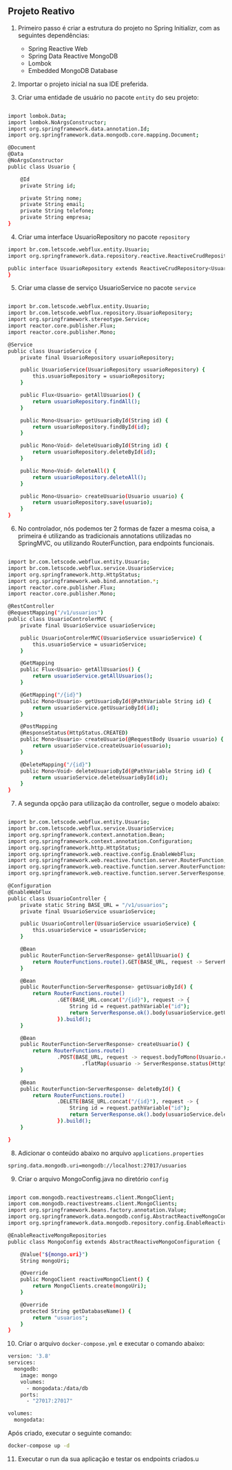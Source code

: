 ## Projeto Reativo

1. Primeiro passo é criar a estrutura do projeto no Spring Initializr, com as seguintes dependências:
    - Spring Reactive Web
    - Spring Data Reactive MongoDB
    - Lombok
    - Embedded MongoDB Database

2. Importar o projeto inicial na sua IDE preferida.

3. Criar uma entidade de usuário no pacote `entity` do seu projeto:

```sh

import lombok.Data;
import lombok.NoArgsConstructor;
import org.springframework.data.annotation.Id;
import org.springframework.data.mongodb.core.mapping.Document;

@Document
@Data
@NoArgsConstructor
public class Usuario {

    @Id
    private String id;

    private String nome;
    private String email;
    private String telefone;
    private String empresa;
}

```

4. Criar uma interface UsuarioRepository no pacote `repository`

```sh
import br.com.letscode.webflux.entity.Usuario;
import org.springframework.data.repository.reactive.ReactiveCrudRepository;

public interface UsuarioRepository extends ReactiveCrudRepository<Usuario, String> {
}

```

5. Criar uma classe de serviço UsuarioService no pacote `service`

```sh

import br.com.letscode.webflux.entity.Usuario;
import br.com.letscode.webflux.repository.UsuarioRepository;
import org.springframework.stereotype.Service;
import reactor.core.publisher.Flux;
import reactor.core.publisher.Mono;

@Service
public class UsuarioService {
    private final UsuarioRepository usuarioRepository;

    public UsuarioService(UsuarioRepository usuarioRepository) {
        this.usuarioRepository = usuarioRepository;
    }

    public Flux<Usuario> getAllUsuarios() {
        return usuarioRepository.findAll();
    }

    public Mono<Usuario> getUsuarioById(String id) {
        return usuarioRepository.findById(id);
    }

    public Mono<Void> deleteUsuarioById(String id) {
        return usuarioRepository.deleteById(id);
    }

    public Mono<Void> deleteAll() {
        return usuarioRepository.deleteAll();
    }

    public Mono<Usuario> createUsuario(Usuario usuario) {
        return usuarioRepository.save(usuario);
    }
}


```

6. No controlador, nós podemos ter 2 formas de fazer a mesma coisa, a primeira é utilizando as tradicionais annotations utilizadas no SpringMVC, ou utilizando RouterFunction, para endpoints funcionais.

```sh

import br.com.letscode.webflux.entity.Usuario;
import br.com.letscode.webflux.service.UsuarioService;
import org.springframework.http.HttpStatus;
import org.springframework.web.bind.annotation.*;
import reactor.core.publisher.Flux;
import reactor.core.publisher.Mono;

@RestController
@RequestMapping("/v1/usuarios")
public class UsuarioControlerMVC {
    private final UsuarioService usuarioService;

    public UsuarioControlerMVC(UsuarioService usuarioService) {
        this.usuarioService = usuarioService;
    }

    @GetMapping
    public Flux<Usuario> getAllUsuarios() {
        return usuarioService.getAllUsuarios();
    }

    @GetMapping("/{id}")
    public Mono<Usuario> getUsuarioById(@PathVariable String id) {
        return usuarioService.getUsuarioById(id);
    }

    @PostMapping
    @ResponseStatus(HttpStatus.CREATED)
    public Mono<Usuario> createUsuario(@RequestBody Usuario usuario) {
        return usuarioService.createUsuario(usuario);
    }

    @DeleteMapping("/{id}")
    public Mono<Void> deleteUsuarioById(@PathVariable String id) {
        return usuarioService.deleteUsuarioById(id);
    }
}


```

7. A segunda opção para utilização da controller, segue o modelo abaixo:


```sh

import br.com.letscode.webflux.entity.Usuario;
import br.com.letscode.webflux.service.UsuarioService;
import org.springframework.context.annotation.Bean;
import org.springframework.context.annotation.Configuration;
import org.springframework.http.HttpStatus;
import org.springframework.web.reactive.config.EnableWebFlux;
import org.springframework.web.reactive.function.server.RouterFunction;
import org.springframework.web.reactive.function.server.RouterFunctions;
import org.springframework.web.reactive.function.server.ServerResponse;

@Configuration
@EnableWebFlux
public class UsuarioController {
    private static String BASE_URL = "/v1/usuarios";
    private final UsuarioService usuarioService;

    public UsuarioController(UsuarioService usuarioService) {
        this.usuarioService = usuarioService;
    }

    @Bean
    public RouterFunction<ServerResponse> getAllUsuario() {
        return RouterFunctions.route().GET(BASE_URL, request -> ServerResponse.ok().body(usuarioService.getAllUsuarios(), Usuario.class)).build();
    }

    @Bean
    public RouterFunction<ServerResponse> getUsuarioById() {
        return RouterFunctions.route()
                .GET(BASE_URL.concat("/{id}"), request -> {
                    String id = request.pathVariable("id");
                    return ServerResponse.ok().body(usuarioService.getUsuarioById(id), Usuario.class);
                }).build();
    }

    @Bean
    public RouterFunction<ServerResponse> createUsuario() {
        return RouterFunctions.route()
                .POST(BASE_URL, request -> request.bodyToMono(Usuario.class).flatMap(usuarioService::createUsuario)
                        .flatMap(usuario -> ServerResponse.status(HttpStatus.CREATED).body(Mono.just(usuario), Usuario.class))).build();
    }

    @Bean
    public RouterFunction<ServerResponse> deleteById() {
        return RouterFunctions.route()
                .DELETE(BASE_URL.concat("/{id}"), request -> {
                    String id = request.pathVariable("id");
                    return ServerResponse.ok().body(usuarioService.deleteUsuarioById(id), Usuario.class);
                }).build();
    }

}
```

8. Adicionar o conteúdo abaixo no arquivo `applications.properties`

```sh
spring.data.mongodb.uri=mongodb://localhost:27017/usuarios
```

9. Criar o arquivo MongoConfig.java no diretório `config`

```sh

import com.mongodb.reactivestreams.client.MongoClient;
import com.mongodb.reactivestreams.client.MongoClients;
import org.springframework.beans.factory.annotation.Value;
import org.springframework.data.mongodb.config.AbstractReactiveMongoConfiguration;
import org.springframework.data.mongodb.repository.config.EnableReactiveMongoRepositories;

@EnableReactiveMongoRepositories
public class MongoConfig extends AbstractReactiveMongoConfiguration {

    @Value("${mongo.uri}")
    String mongoUri;

    @Override
    public MongoClient reactiveMongoClient() {
        return MongoClients.create(mongoUri);
    }

    @Override
    protected String getDatabaseName() {
        return "usuarios";
    }
}

```

10. Criar o arquivo `docker-compose.yml` e executar o comando abaixo:

```sh
version: '3.8'
services:
  mongodb:
    image: mongo
    volumes:
      - mongodata:/data/db
    ports:
      - "27017:27017"

volumes:
  mongodata:
```

Após criado, executar o seguinte comando:

```sh
docker-compose up -d
```

 11. Executar o run da sua aplicação e testar os endpoints criados.u